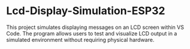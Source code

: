 # Lcd-Display-Simulation-ESP32

This project simulates displaying messages on an LCD screen within VS Code. The program allows users to test and visualize LCD output in a simulated environment without requiring physical hardware.
